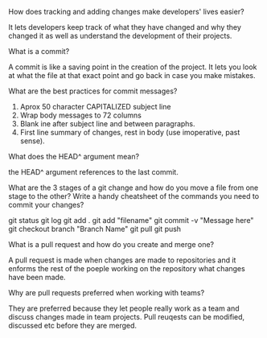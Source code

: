 How does tracking and adding changes make developers' lives easier?

It lets developers keep track of what they have changed and why they changed it as well as understand the development of their projects.

What is a commit?

A commit is like a saving point in the creation of the project. It lets you look at what the file at that exact point and go back in case you make mistakes.

What are the best practices for commit messages?

1. Aprox 50 character CAPITALIZED subject line
2. Wrap body messages to 72 columns
3. Blank ine after subject line and between paragraphs.
4. First line summary of changes, rest in body (use imoperative, past sense).

What does the HEAD^ argument mean?

the HEAD^ argument references to the last commit.

What are the 3 stages of a git change and how do you move a file from one stage to the other?
Write a handy cheatsheet of the commands you need to commit your changes?

git status
git log
git add .
git add "filename"
git commit -v "Message here"
git checkout branch "Branch Name"
git pull
git push

What is a pull request and how do you create and merge one?

A pull request is made when changes are made to repositories and it enforms the rest of the poeple working on the repository what changes have been made.

Why are pull requests preferred when working with teams?

They are preferred because they let people really work as a team and discuss changes made in team projects. Pull reuqests can be modified, discussed etc before they are merged.